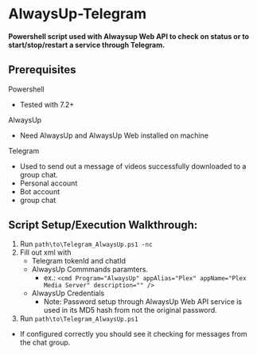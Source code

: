 # AlwaysUp-Telegram
 
#### Powershell script used with Alwaysup Web API to check on status or to start/stop/restart a service through Telegram.

## Prerequisites

Powershell
- Tested with 7.2+

AlwaysUp
- Need AlwaysUp and AlwaysUp Web installed on machine

Telegram
- Used to send out a message of videos successfully downloaded to a group chat.
- Personal account
- Bot account
- group chat

## Script Setup/Execution Walkthrough:
1. Run `path\to\Telegram_AlwaysUp.ps1 -nc`
2. Fill out xml with
   - Telegram tokenId and chatId
   - AlwaysUp Commmands paramters.
     - ex.: `<cmd Program="AlwaysUp" appAlias="Plex" appName="Plex Media Server" description="" />`
   - AlwaysUp Credentials
     - Note: Password setup through AlwaysUp Web API service is used in its MD5 hash from not the original password.
 3. Run `path\to\Telegram_AlwaysUp.ps1`
   - If configured correctly you should see it checking for messages from the chat group.
